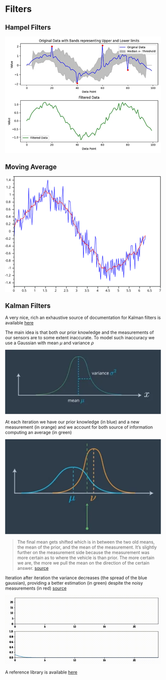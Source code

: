 # Filters

## Hampel Filters

![](assets/images/2025-02-21-09-45-20.png "source: https://medium.com/@migueloteropedrido/hampel-filter-with-python-17db1d265375")

## Moving Average

![](assets/images/MA.png "source: https://en.wikipedia.org/wiki/Moving_average#/media/File:Lissage_sinus_bruite_moyenne_glissante.svg")


## Kalman Filters

A very nice, rich an exhaustive source of documentation for Kalman filters is available [here](https://github.com/rlabbe/Kalman-and-Bayesian-Filters-in-Python)

The main idea is that both our prior knowledge and the measurements of our sensors are to some extent inaccurate. To model such inaccuracy we use a Gaussian with mean $\mu$ and variance $\rho$

![](assets/images/2023-08-22-09-46-59.png)

At each iteration we have our prior knowledge (in blue) and a new measurement (in orange) and we account for both source of information computing an average (in green)

![](assets/images/2023-08-22-09-50-26.png)

> The final mean gets shifted which is in between the two old means, the mean of the prior, and the mean of the measurement. It’s slightly further on the measurement side because the measurement was more certain as to where the vehicle is than prior. The more certain we are, the more we pull the mean on the direction of the certain answer. [source](https://medium.com/analytics-vidhya/kalman-filters-a-step-by-step-implementation-guide-in-python-91e7e123b968)

Iteration after iteration the variance decreases (the spread of the blue gaussian), providing a better estimation (in green) despite the noisy measurements (in red) [source](https://github.com/rlabbe/Kalman-and-Bayesian-Filters-in-Python)

![](assets/images/evolution.gif)

A reference library is available [here](https://github.com/denyssene/SimpleKalmanFilter)

